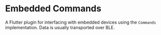 # Embedded Commands
A Flutter plugin for interfacing with embedded devices using the `Commands` implementation. Data is usually transported over BLE.
